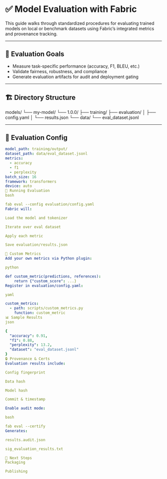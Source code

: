 # ✅ Model Evaluation with Fabric

This guide walks through standardized procedures for evaluating trained models on local or benchmark datasets using Fabric’s integrated metrics and provenance tracking.

---

## 🎯 Evaluation Goals

- Measure task-specific performance (accuracy, F1, BLEU, etc.)
- Validate fairness, robustness, and compliance
- Generate evaluation artifacts for audit and deployment gating

---

## 🏗️ Directory Structure

models/
└── my-model/
└── 1.0.0/
├── training/
├── evaluation/
│ ├── config.yaml
│ └── results.json
└── data/
└── eval_dataset.jsonl



---

## 📄 Evaluation Config

```yaml
model_path: training/output/
dataset_path: data/eval_dataset.jsonl
metrics:
  - accuracy
  - f1
  - perplexity
batch_size: 16
framework: transformers
device: auto
🚀 Running Evaluation
bash

fab eval --config evaluation/config.yaml
Fabric will:

Load the model and tokenizer

Iterate over eval dataset

Apply each metric

Save evaluation/results.json

🧪 Custom Metrics
Add your own metrics via Python plugin:

python

def custom_metric(predictions, references):
    return {"custom_score": ...}
Register in evaluation/config.yaml:

yaml

custom_metrics:
  - path: scripts/custom_metrics.py
    function: custom_metric
📊 Sample Results
json

{
  "accuracy": 0.91,
  "f1": 0.88,
  "perplexity": 13.2,
  "dataset": "eval_dataset.jsonl"
}
🔒 Provenance & Certs
Evaluation results include:

Config fingerprint

Data hash

Model hash

Commit & timestamp

Enable audit mode:

bash

fab eval --certify
Generates:

results.audit.json

sig_evaluation_results.txt

🎯 Next Steps
Packaging

Publishing


